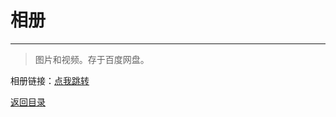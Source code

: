 # 相册

***
> 图片和视频。存于百度网盘。

相册链接：[点我跳转](https://pan.baidu.com/s/15s8uA-303Spla81S8QeBpQ?pwd=ab2b)

[返回目录](/index.html)
